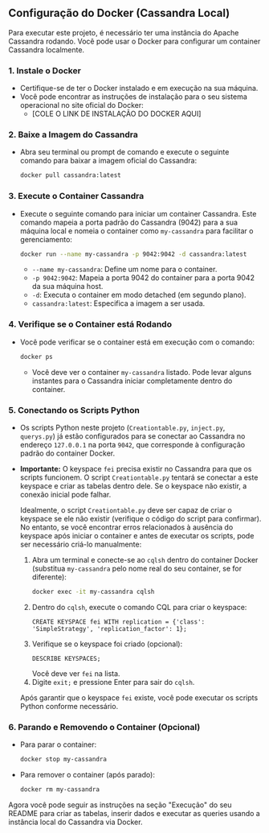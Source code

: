 ## Configuração do Docker (Cassandra Local)

Para executar este projeto, é necessário ter uma instância do Apache Cassandra rodando. Você pode usar o Docker para configurar um container Cassandra localmente.

### 1. Instale o Docker

*   Certifique-se de ter o Docker instalado e em execução na sua máquina.
*   Você pode encontrar as instruções de instalação para o seu sistema operacional no site oficial do Docker:
    *   [COLE O LINK DE INSTALAÇÃO DO DOCKER AQUI]

### 2. Baixe a Imagem do Cassandra

*   Abra seu terminal ou prompt de comando e execute o seguinte comando para baixar a imagem oficial do Cassandra:

    ```bash
    docker pull cassandra:latest
    ```

### 3. Execute o Container Cassandra

*   Execute o seguinte comando para iniciar um container Cassandra. Este comando mapeia a porta padrão do Cassandra (9042) para a sua máquina local e nomeia o container como `my-cassandra` para facilitar o gerenciamento:

    ```bash
    docker run --name my-cassandra -p 9042:9042 -d cassandra:latest
    ```
    *   `--name my-cassandra`: Define um nome para o container.
    *   `-p 9042:9042`: Mapeia a porta 9042 do container para a porta 9042 da sua máquina host.
    *   `-d`: Executa o container em modo detached (em segundo plano).
    *   `cassandra:latest`: Especifica a imagem a ser usada.

### 4. Verifique se o Container está Rodando

*   Você pode verificar se o container está em execução com o comando:

    ```bash
    docker ps
    ```
    *   Você deve ver o container `my-cassandra` listado. Pode levar alguns instantes para o Cassandra iniciar completamente dentro do container.

### 5. Conectando os Scripts Python

*   Os scripts Python neste projeto (`Creationtable.py`, `inject.py`, `querys.py`) já estão configurados para se conectar ao Cassandra no endereço `127.0.0.1` na porta `9042`, que corresponde à configuração padrão do container Docker.

*   **Importante:** O keyspace `fei` precisa existir no Cassandra para que os scripts funcionem. O script `Creationtable.py` tentará se conectar a este keyspace e criar as tabelas dentro dele. Se o keyspace não existir, a conexão inicial pode falhar.

    Idealmente, o script `Creationtable.py` deve ser capaz de criar o keyspace se ele não existir (verifique o código do script para confirmar). No entanto, se você encontrar erros relacionados à ausência do keyspace após iniciar o container e antes de executar os scripts, pode ser necessário criá-lo manualmente:

    1.  Abra um terminal e conecte-se ao `cqlsh` dentro do container Docker (substitua `my-cassandra` pelo nome real do seu container, se for diferente):
        ```bash
        docker exec -it my-cassandra cqlsh
        ```
    2.  Dentro do `cqlsh`, execute o comando CQL para criar o keyspace:
        ```cql
        CREATE KEYSPACE fei WITH replication = {'class': 'SimpleStrategy', 'replication_factor': 1};
        ```
    3.  Verifique se o keyspace foi criado (opcional):
        ```cql
        DESCRIBE KEYSPACES;
        ```
        Você deve ver `fei` na lista.
    4.  Digite `exit;` e pressione Enter para sair do `cqlsh`.

    Após garantir que o keyspace `fei` existe, você pode executar os scripts Python conforme necessário.

### 6. Parando e Removendo o Container (Opcional)

*   Para parar o container:
    ```bash
    docker stop my-cassandra
    ```
*   Para remover o container (após parado):
    ```bash
    docker rm my-cassandra
    ```

Agora você pode seguir as instruções na seção "Execução" do seu README para criar as tabelas, inserir dados e executar as queries usando a instância local do Cassandra via Docker.

